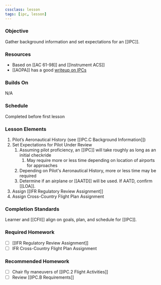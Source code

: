 ```yaml
---
cssclass: lesson
tags: [ipc, lesson]
---
```

### Objective
Gather background information and set expectations for an [[IPC]].

### Resources
- Based on [[AC 61-98]] and [[Instrument ACS]]
- [[AOPA]] has a good [writeup on IPCs](https://www.aopa.org/news-and-media/all-news/2022/may/pilot/on-instruments-facing-the-ipc)

### Builds On
N/A

### Schedule
Completed before first lesson

### Lesson Elements
1. Pilot’s Aeronautical History (see [[IPC.C Background Information]])
2. Set Expectations for Pilot Under Review
	1. Assuming pilot proficiency, an [[IPC]] will take roughly as long as an initial checkride
		1. May require more or less time depending on location of airports for approaches
	2. Depending on Pilot's Aeronautical History, more or less time may be required
	3. Determine if an airplane or [[AATD]] will be used. If AATD, confirm [[LOA]].
3. Assign [[IFR Regulatory Review Assignment]]
4. Assign Cross-Country Flight Plan Assignment

### Completion Standards
Learner and [[CFII]] align on goals, plan, and schedule for [[IPC]].
 
### Required Homework
- [ ] [[IFR Regulatory Review Assignment]]
- [ ] IFR Cross-Country Flight Plan Assignment

### Recommended Homework 
- [ ] Chair fly maneuvers of [[IPC.2 Flight Activities]]
- [ ] Review [[IPC.B Requirements]]